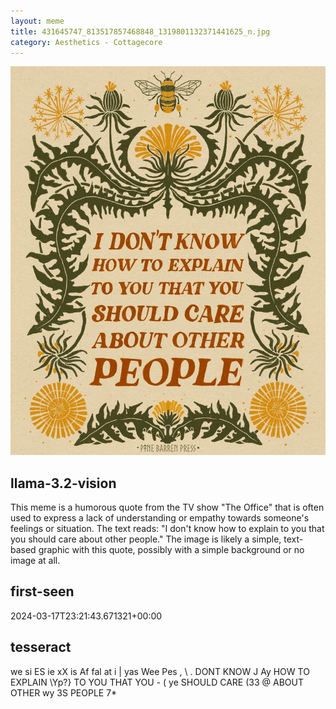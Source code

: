 ```yaml
---
layout: meme
title: 431645747_813517857468848_1319801132371441625_n.jpg
category: Aesthetics - Cottagecore
---
```


<div markdown="0"><a href="431645747_813517857468848_1319801132371441625_n.jpg"><img class="photo" src="431645747_813517857468848_1319801132371441625_n.jpg" /></a>

<h2>llama-3.2-vision</h2>
<p title="Llama-3.2-11B is a really good model that probably gets the visual details right but doesn't understand literary or media references, and often fails to accurately represent the physical arrangement of objects and the implied relationships between the objects.">This meme is a humorous quote from the TV show &quot;The Office&quot; that is often used to express a lack of understanding or empathy towards someone&#x27;s feelings or situation. The text reads: &quot;I don&#x27;t know how to explain to you that you should care about other people.&quot; The image is likely a simple, text-based graphic with this quote, possibly with a simple background or no image at all.</p>

<h2>first-seen</h2>
<p title="Because Git doesn't preserve file modification times, this metadata file contains the file's modification time when it was added to the library.">2024-03-17T23:21:43.671321+00:00</p>

<h2>tesseract</h2>
<p title="Tesseract is often terrible and just gives a lot of nonsense characters, but it used to be the state of the art, and usually it is better at correctly representing text than llama-3.2-vision-11b.">we si ES ie  xX is Af fal at i | yas Wee Pes , \ . DONT KNOW J Ay HOW TO EXPLAIN \Yp?&#125;  TO YOU THAT YOU - ( ye SHOULD CARE (33 @ ABOUT OTHER wy 3S PEOPLE 7*</p>

</div>

